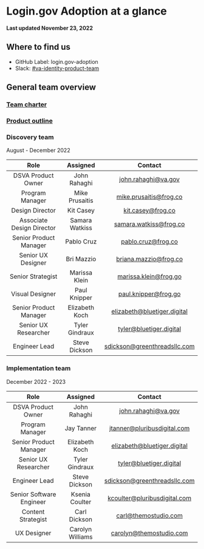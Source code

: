 # Login.gov Adoption at a glance

**Last updated November 23, 2022**

## Where to find us 

- GitHub Label: login.gov-adoption  
- Slack: [#va-identity-product-team](https://dsva.slack.com/archives/C0429DNFN8Y)

## General team overview

### [Team charter](https://github.com/department-of-veterans-affairs/va.gov-team/blob/master/products/login.gov-adoption/team-charter.md)
### [Product outline](https://github.com/department-of-veterans-affairs/va.gov-team/blob/master/products/login.gov-adoption/products/product-outline.md)

### Discovery team
August - December 2022

|Role|Assigned|Contact|
|:---:|:---:|:---:|
|DSVA Product Owner|John Rahaghi|john.rahaghi@va.gov|
|Program Manager|Mike Prusaitis|mike.prusaitis@frog.co|
|Design Director|Kit Casey|kit.casey@frog.co|
|Associate Design Director|Samara Watkiss|samara.watkiss@frog.co|
|Senior Product Manager|Pablo Cruz|pablo.cruz@frog.co|
|Senior UX Designer|Bri Mazzio|briana.mazzio@frog.co|
|Senior Strategist|Marissa Klein|marissa.klein@frog.go|
|Visual Designer|Paul Knipper|paul.knipper@frog.go|
|Senior Product Manager|Elizabeth Koch|elizabeth@bluetiger.digital|
|Senior UX Researcher|Tyler Gindraux|tyler@bluetiger.digital|
|Engineer Lead|Steve Dickson|sdickson@greenthreadsllc.com|

### Implementation team
December 2022 - 2023

|Role|Assigned|Contact|
|:---:|:---:|:---:|
|DSVA Product Owner|John Rahaghi|john.rahaghi@va.gov|
|Program Manager|Jay Tanner|jtanner@pluribusdigital.com|
|Senior Product Manager|Elizabeth Koch|elizabeth@bluetiger.digital|
|Senior UX Researcher|Tyler Gindraux|tyler@bluetiger.digital|
|Engineer Lead|Steve Dickson|sdickson@greenthreadsllc.com|
|Senior Software Engineer|Ksenia Coulter|kcoulter@pluribusdigital.com|
|Content Strategist|Carl Dickson|carl@themostudio.com|
|UX Designer|Carolyn Williams|carolyn@themostudio.com|
